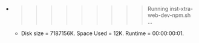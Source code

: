 * >>>>>>>>> Running inst-xtra-web-dev-npm.sh ...
  * Disk size = 7187156K. Space Used = 12K. Runtime = 00:00:00:01.
